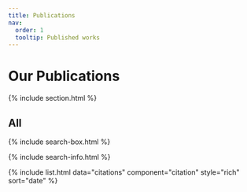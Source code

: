 ```yaml
---
title: Publications
nav:
  order: 1
  tooltip: Published works
---
```


# Our Publications

{% include section.html %}

## All

{% include search-box.html %}

{% include search-info.html %}

{% include list.html data="citations" component="citation" style="rich" sort="date" %}
